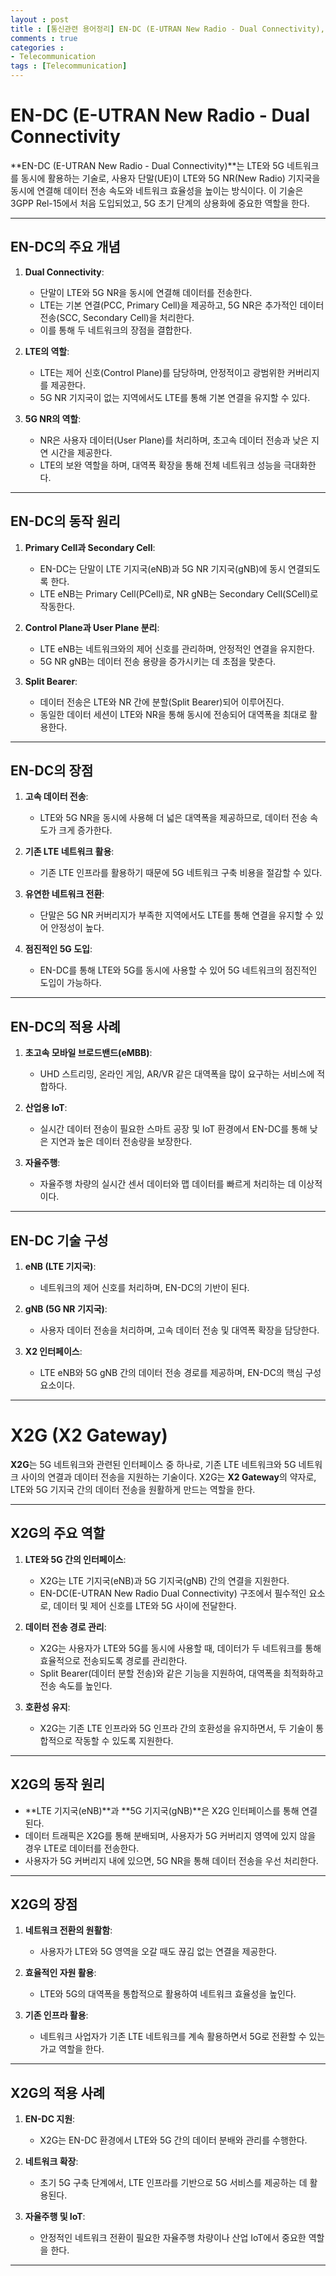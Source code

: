 ```yaml
---
layout : post
title : [통신관련 용어정리] EN-DC (E-UTRAN New Radio - Dual Connectivity), X2G
comments : true
categories : 
- Telecommunication
tags : [Telecommunication]
---
```


# EN-DC (E-UTRAN New Radio - Dual Connectivity


**EN-DC (E-UTRAN New Radio - Dual Connectivity)**는 LTE와 5G 네트워크를 동시에 활용하는 기술로, 사용자 단말(UE)이 LTE와 5G NR(New Radio) 기지국을 동시에 연결해 데이터 전송 속도와 네트워크 효율성을 높이는 방식이다. 이 기술은 3GPP Rel-15에서 처음 도입되었고, 5G 초기 단계의 상용화에 중요한 역할을 한다.

---

## **EN-DC의 주요 개념**

1. **Dual Connectivity**:
   - 단말이 LTE와 5G NR을 동시에 연결해 데이터를 전송한다.
   - LTE는 기본 연결(PCC, Primary Cell)을 제공하고, 5G NR은 추가적인 데이터 전송(SCC, Secondary Cell)을 처리한다.
   - 이를 통해 두 네트워크의 장점을 결합한다.

2. **LTE의 역할**:
   - LTE는 제어 신호(Control Plane)를 담당하며, 안정적이고 광범위한 커버리지를 제공한다.
   - 5G NR 기지국이 없는 지역에서도 LTE를 통해 기본 연결을 유지할 수 있다.

3. **5G NR의 역할**:
   - NR은 사용자 데이터(User Plane)를 처리하며, 초고속 데이터 전송과 낮은 지연 시간을 제공한다.
   - LTE의 보완 역할을 하며, 대역폭 확장을 통해 전체 네트워크 성능을 극대화한다.

---

## **EN-DC의 동작 원리**

1. **Primary Cell과 Secondary Cell**:
   - EN-DC는 단말이 LTE 기지국(eNB)과 5G NR 기지국(gNB)에 동시 연결되도록 한다.
   - LTE eNB는 Primary Cell(PCell)로, NR gNB는 Secondary Cell(SCell)로 작동한다.

2. **Control Plane과 User Plane 분리**:
   - LTE eNB는 네트워크와의 제어 신호를 관리하며, 안정적인 연결을 유지한다.
   - 5G NR gNB는 데이터 전송 용량을 증가시키는 데 초점을 맞춘다.

3. **Split Bearer**:
   - 데이터 전송은 LTE와 NR 간에 분할(Split Bearer)되어 이루어진다.
   - 동일한 데이터 세션이 LTE와 NR을 통해 동시에 전송되어 대역폭을 최대로 활용한다.

---

## **EN-DC의 장점**

1. **고속 데이터 전송**:
   - LTE와 5G NR을 동시에 사용해 더 넓은 대역폭을 제공하므로, 데이터 전송 속도가 크게 증가한다.

2. **기존 LTE 네트워크 활용**:
   - 기존 LTE 인프라를 활용하기 때문에 5G 네트워크 구축 비용을 절감할 수 있다.

3. **유연한 네트워크 전환**:
   - 단말은 5G NR 커버리지가 부족한 지역에서도 LTE를 통해 연결을 유지할 수 있어 안정성이 높다.

4. **점진적인 5G 도입**:
   - EN-DC를 통해 LTE와 5G를 동시에 사용할 수 있어 5G 네트워크의 점진적인 도입이 가능하다.

---

## **EN-DC의 적용 사례**

1. **초고속 모바일 브로드밴드(eMBB)**:
   - UHD 스트리밍, 온라인 게임, AR/VR 같은 대역폭을 많이 요구하는 서비스에 적합하다.

2. **산업용 IoT**:
   - 실시간 데이터 전송이 필요한 스마트 공장 및 IoT 환경에서 EN-DC를 통해 낮은 지연과 높은 데이터 전송량을 보장한다.

3. **자율주행**:
   - 자율주행 차량의 실시간 센서 데이터와 맵 데이터를 빠르게 처리하는 데 이상적이다.

---

## **EN-DC 기술 구성**

1. **eNB (LTE 기지국)**:
   - 네트워크의 제어 신호를 처리하며, EN-DC의 기반이 된다.

2. **gNB (5G NR 기지국)**:
   - 사용자 데이터 전송을 처리하며, 고속 데이터 전송 및 대역폭 확장을 담당한다.

3. **X2 인터페이스**:
   - LTE eNB와 5G gNB 간의 데이터 전송 경로를 제공하며, EN-DC의 핵심 구성 요소이다.

---

# X2G (X2 Gateway)

**X2G**는 5G 네트워크와 관련된 인터페이스 중 하나로, 기존 LTE 네트워크와 5G 네트워크 사이의 연결과 데이터 전송을 지원하는 기술이다. X2G는 **X2 Gateway**의 약자로, LTE와 5G 기지국 간의 데이터 전송을 원활하게 만드는 역할을 한다. 

---

## **X2G의 주요 역할**

1. **LTE와 5G 간의 인터페이스**:
   - X2G는 LTE 기지국(eNB)과 5G 기지국(gNB) 간의 연결을 지원한다.
   - EN-DC(E-UTRAN New Radio Dual Connectivity) 구조에서 필수적인 요소로, 데이터 및 제어 신호를 LTE와 5G 사이에 전달한다.

2. **데이터 전송 경로 관리**:
   - X2G는 사용자가 LTE와 5G를 동시에 사용할 때, 데이터가 두 네트워크를 통해 효율적으로 전송되도록 경로를 관리한다.
   - Split Bearer(데이터 분할 전송)와 같은 기능을 지원하여, 대역폭을 최적화하고 전송 속도를 높인다.

3. **호환성 유지**:
   - X2G는 기존 LTE 인프라와 5G 인프라 간의 호환성을 유지하면서, 두 기술이 통합적으로 작동할 수 있도록 지원한다.

---

## **X2G의 동작 원리**

- **LTE 기지국(eNB)**과 **5G 기지국(gNB)**은 X2G 인터페이스를 통해 연결된다.
- 데이터 트래픽은 X2G를 통해 분배되며, 사용자가 5G 커버리지 영역에 있지 않을 경우 LTE로 데이터를 전송한다.
- 사용자가 5G 커버리지 내에 있으면, 5G NR을 통해 데이터 전송을 우선 처리한다.

---

## **X2G의 장점**

1. **네트워크 전환의 원활함**:
   - 사용자가 LTE와 5G 영역을 오갈 때도 끊김 없는 연결을 제공한다.
   
2. **효율적인 자원 활용**:
   - LTE와 5G의 대역폭을 통합적으로 활용하여 네트워크 효율성을 높인다.

3. **기존 인프라 활용**:
   - 네트워크 사업자가 기존 LTE 네트워크를 계속 활용하면서 5G로 전환할 수 있는 가교 역할을 한다.

---

## **X2G의 적용 사례**

1. **EN-DC 지원**:
   - X2G는 EN-DC 환경에서 LTE와 5G 간의 데이터 분배와 관리를 수행한다.

2. **네트워크 확장**:
   - 초기 5G 구축 단계에서, LTE 인프라를 기반으로 5G 서비스를 제공하는 데 활용된다.

3. **자율주행 및 IoT**:
   - 안정적인 네트워크 전환이 필요한 자율주행 차량이나 산업 IoT에서 중요한 역할을 한다.

---